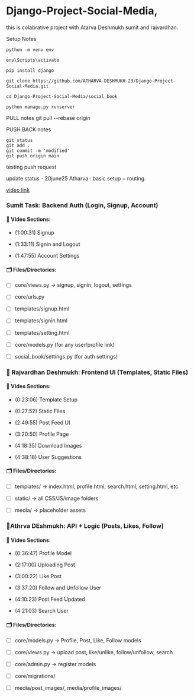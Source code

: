 # Django-Project-Social-Media,

this is colabrative project with Atarva Deshmukh sumit and rajvardhan.

Setup Notes
    
    python -m venv env
    
    env\Scripts\activate
    
    pip install django
    
    git clone https://github.com/ATHARVA-DESHMUKH-23/Django-Project-Social-Media.git
    
    cd Django-Project-Social-Media/social_book
    
    python manage.py runserver

PULL notes
    git pull --rebase origin

PUSH BACK notes

    git status
    git add .
    git commit -m 'modified'
    git push origin main

testing push request

update status
    - 20june25 Atharva : basic setup + routing.

[video link](https://www.youtube.com/watch?v=xSUm6iMtREA&t=291s) 

### Sumit Task: Backend Auth (Login, Signup, Account)
#### 🎥 Video Sections:
- (1:00:31) Signup

- (1:33:11) Signin and Logout

- (1:47:55) Account Settings

#### 🗂️ Files/Directories:
- [ ] core/views.py → signup, signin, logout, settings

- [ ] core/urls.py

- [ ] templates/signup.html

- [ ] templates/signin.html

- [ ] templates/setting.html

- [ ] core/models.py (for any user/profile link)

- [ ] social_book/settings.py (for auth settings)

### 🎨 Rajvardhan Deshmukh: Frontend UI (Templates, Static Files)
#### 🎥 Video Sections:
- (0:23:06) Template Setup

- (0:27:52) Static Files

- (2:49:55) Post Feed UI

- (3:20:50) Profile Page

- (4:18:35) Download Images

- (4:38:18) User Suggestions

#### 🗂️ Files/Directories:
- [ ] templates/ → index.html, profile.html, search.html, setting.html, etc.

- [ ] static/ → all CSS/JS/image folders

- [ ] media/ → placeholder assets

### 🔌Athrva DEshmukh: API + Logic (Posts, Likes, Follow)
#### 🎥 Video Sections:
- (0:36:47) Profile Model

- (2:17:00) Uploading Post

- (3:00:22) Like Post

- (3:37:20) Follow and Unfollow User

- (4:10:23) Post Feed Updated

- (4:21:03) Search User

#### 🗂️ Files/Directories:
- [ ] core/models.py → Profile, Post, Like, Follow models

- [ ] core/views.py → upload post, like/unlike, follow/unfollow, search

- [ ] core/admin.py → register models

- [ ] core/migrations/

- [ ] media/post_images/, media/profile_images/
